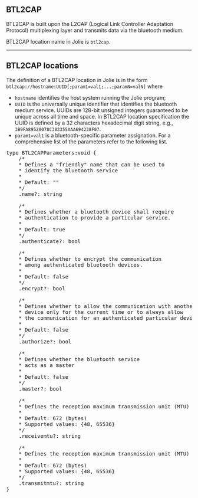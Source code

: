 ## BTL2CAP

BTL2CAP is built upon the L2CAP (Logical Link Controller Adaptation Protocol) multiplexing layer and transmits data via the bluetooth medium.

BTL2CAP location name in Jolie is `btl2cap`. 

---

## BTL2CAP locations

The definition of a BTL2CAP location in Jolie is in the form `btl2cap://hostname:UUID[;param1=val1;...;paramN=valN]` where

- `hostname` identifies the host system running the Jolie program;
- `UUID` is the universally unique identifier that identifies the bluetooth medium service. UUIDs are 128-bit unsigned integers guaranteed to be unique across all time and space. In BTL2CAP location specification the UUID is defined by a 32 characters hexadecimal digit string, e.g., `3B9FA89520078C303355AAA694238F07`.
- `param1=val1` is a bluetooth-specific parameter assignation. For a comprehensive list of the parameters refer to the following list.

<pre class="code">
type BTL2CAPParameters:void {
	/*
	* Defines a "friendly" name that can be used to
	* identify the bluetooth service
	* 
	* Default: ""
	*/
	.name?: string

	/*
	* Defines whether a bluetooth device shall require 
	* authentication to provide a particular service.
	*
	* Default: true
	*/
	.authenticate?: bool

	/*
	* Defines whether to encrypt the communication 
	* among authenticated bluetooth devices.
	*
	* Default: false
	*/
	.encrypt?: bool

	/*
	* Defines whether to allow the communication with another
	* device only for the current time or to always allow
	* the communication for an authenticated particular device.
	*
	* Default: false
	*/
	.authorize?: bool

	/*
	* Defines whether the bluetooth service 
	* acts as a master 
	*
	* Default: false
	*/
	.master?: bool

	/*
	* Defines the reception maximum transmission unit (MTU)
	*
	* Default: 672 (bytes)
	* Supported values: {48, 65536}
	*/
	.receivemtu?: string

	/*
	* Defines the reception maximum transmission unit (MTU)
	*
	* Default: 672 (bytes)
	* Supported values: {48, 65536}
	*/
	.transmitmtu?: string
}

</pre>